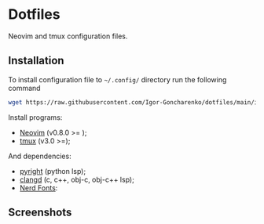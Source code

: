 # Dotfiles
Neovim and tmux configuration files.  

## Installation
To install configuration file to `~/.config/` directory run the following command
```bash
wget https://raw.githubusercontent.com/Igor-Goncharenko/dotfiles/main/install.sh && chmod +x install.sh && ./install.sh && rm install.sh
```
Install programs:  
- [Neovim](https://neovim.io/) (v0.8.0 >= );
- [tmux](https://github.com/tmux/tmux) (v3.0 >=);

And dependencies:
- [pyright](https://github.com/microsoft/pyright) (python lsp);
- [clangd](https://clangd.llvm.org/) (c, c++, obj-c, obj-c++ lsp);
- [Nerd Fonts](https://www.nerdfonts.com/):

## Screenshots


